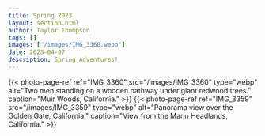 ```yaml
---
title: Spring 2023
layout: section.html
author: Taylor Thompson
tags: []
images: ["/images/IMG_3360.webp"]
date: 2023-04-07
description: Spring Adventures!
---
```


{{< photo-page-ref ref="IMG_3360" src="/images/IMG_3360" type="webp" alt="Two men standing on a wooden pathway under giant redwood trees." caption="Muir Woods, California." >}}
{{< photo-page-ref ref="IMG_3359" src="/images/IMG_3359" type="webp" alt="Panorama view over the Golden Gate, California." caption="View from the Marin Headlands, California." >}}
